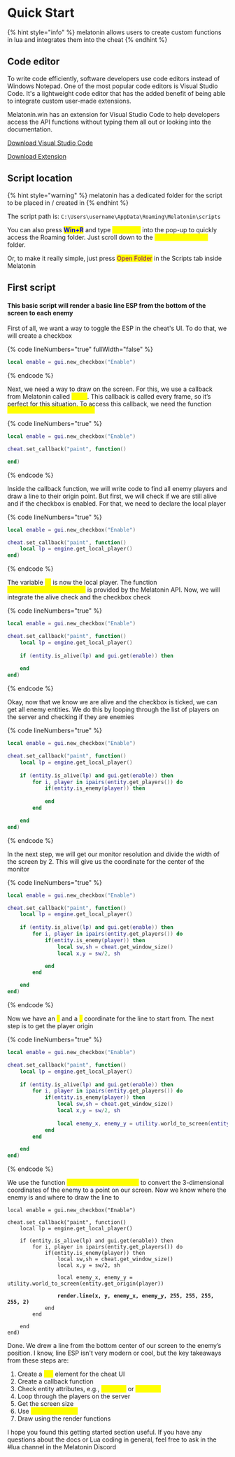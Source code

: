 # Quick Start

{% hint style="info" %}
melatonin allows users to create custom functions in lua and integrates them into the cheat
{% endhint %}

## Code editor

To write code efficiently, software developers use code editors instead of Windows Notepad. One of the most popular code editors is Visual Studio Code. It's a lightweight code editor that has the added benefit of being able to integrate custom user-made extensions.

Melatonin.win has an extension for Visual Studio Code to help developers access the API functions without typing them all out or looking into the documentation.

[Download Visual Studio Code](https://code.visualstudio.com/download)&#x20;

[Download Extension](https://marketplace.visualstudio.com/items?itemName=ef.melatoninlua)

## Script location

{% hint style="warning" %}
melatonin has a dedicated folder for the script to be placed in / created in
{% endhint %}

The script path is: `C:\Users\username\AppData\Roaming\Melatonin\scripts`

You can also press <mark style="color:blue;">**Win+R**</mark> and type <mark style="color:yellow;">`%appdata%`</mark> into the pop-up to quickly access the Roaming folder. Just scroll down to the <mark style="color:yellow;">`Melatonin\scripts`</mark> folder.&#x20;

Or, to make it really simple, just press <mark style="color:purple;">Open Folder</mark> in the Scripts tab inside Melatonin

## First script

#### This basic script will render a basic line ESP from the bottom of the screen to each enemy

First of all, we want a way to toggle the ESP in the cheat's UI. To do that, we will create a checkbox

{% code lineNumbers="true" fullWidth="false" %}
```lua
local enable = gui.new_checkbox("Enable")
```
{% endcode %}

Next, we need a way to draw on the screen. For this, we use a callback from Melatonin called <mark style="color:yellow;">`paint`</mark>. This callback is called every frame, so it’s perfect for this situation. To access this callback, we need the function <mark style="color:yellow;">`cheat.set_callback(cb, func)`</mark>

{% code lineNumbers="true" %}
```lua
local enable = gui.new_checkbox("Enable")

cheat.set_callback("paint", function()

end)
```
{% endcode %}

Inside the callback function, we will write code to find all enemy players and draw a line to their origin point. But first, we will check if we are still alive and if the checkbox is enabled. For that, we need to declare the local player

{% code lineNumbers="true" %}
```lua
local enable = gui.new_checkbox("Enable")

cheat.set_callback("paint", function()
    local lp = engine.get_local_player()
end)
```
{% endcode %}

The variable <mark style="color:yellow;">`lp`</mark> is now the local player. The function <mark style="color:yellow;">`engine.get_local_player()`</mark> is provided by the Melatonin API. Now, we will integrate the alive check and the checkbox check

{% code lineNumbers="true" %}
```lua
local enable = gui.new_checkbox("Enable")

cheat.set_callback("paint", function()
    local lp = engine.get_local_player()
    
    if (entity.is_alive(lp) and gui.get(enable)) then
    
    end
end)
```
{% endcode %}

Okay, now that we know we are alive and the checkbox is ticked, we can get all enemy entities. We do this by looping through the list of players on the server and checking if they are enemies

{% code lineNumbers="true" %}
```lua
local enable = gui.new_checkbox("Enable")

cheat.set_callback("paint", function()
    local lp = engine.get_local_player()
    
    if (entity.is_alive(lp) and gui.get(enable)) then
        for i, player in ipairs(entity.get_players()) do
            if(entity.is_enemy(player)) then
            
            end
        end

    end
end)
```
{% endcode %}

In the next step, we will get our monitor resolution and divide the width of the screen by 2. This will give us the coordinate for the center of the monitor

{% code lineNumbers="true" %}
```lua
local enable = gui.new_checkbox("Enable")

cheat.set_callback("paint", function()
    local lp = engine.get_local_player()
    
    if (entity.is_alive(lp) and gui.get(enable)) then
        for i, player in ipairs(entity.get_players()) do
            if(entity.is_enemy(player)) then
                local sw,sh = cheat.get_window_size()
                local x,y = sw/2, sh

            end
        end

    end
end)
```
{% endcode %}

Now we have an <mark style="color:yellow;">`x`</mark> and a <mark style="color:yellow;">`y`</mark> coordinate for the line to start from. The next step is to get the player origin

{% code lineNumbers="true" %}
```lua
local enable = gui.new_checkbox("Enable")

cheat.set_callback("paint", function()
    local lp = engine.get_local_player()
    
    if (entity.is_alive(lp) and gui.get(enable)) then
        for i, player in ipairs(entity.get_players()) do
            if(entity.is_enemy(player)) then
                local sw,sh = cheat.get_window_size()
                local x,y = sw/2, sh
                
                local enemy_x, enemy_y = utility.world_to_screen(entity.get_origin(player))
            end
        end

    end
end)
```
{% endcode %}

We use the function <mark style="color:yellow;">`utility.world_to_screen`</mark> to convert the 3-dimensional coordinates of the enemy to a point on our screen. Now we know where the enemy is and where to draw the line to

<pre class="language-lua" data-title="line_esp.lua" data-line-numbers><code class="lang-lua">local enable = gui.new_checkbox("Enable")

cheat.set_callback("paint", function()
    local lp = engine.get_local_player()
    
    if (entity.is_alive(lp) and gui.get(enable)) then
        for i, player in ipairs(entity.get_players()) do
            if(entity.is_enemy(player)) then
                local sw,sh = cheat.get_window_size()
                local x,y = sw/2, sh
                
                local enemy_x, enemy_y = utility.world_to_screen(entity.get_origin(player))
                
<strong>                render.line(x, y, enemy_x, enemy_y, 255, 255, 255, 255, 2)
</strong>            end
        end

    end
end)
</code></pre>

Done. We drew a line from the bottom center of our screen to the enemy’s position. I know, line ESP isn't very modern or cool, but the key takeaways from these steps are:

1. Create a <mark style="color:yellow;">`gui`</mark> element for the cheat UI
2. Create a callback function&#x20;
3. Check entity attributes, e.g., <mark style="color:yellow;">`is_alive`</mark> or <mark style="color:yellow;">`is_enemy`</mark>
4. Loop through the players on the server
5. Get the screen size
6. Use <mark style="color:yellow;">`world_to_screen`</mark>
7. Draw using the render functions

I hope you found this getting started section useful. If you have any questions about the docs or Lua coding in general, feel free to ask in the #lua channel in the Melatonin Discord

